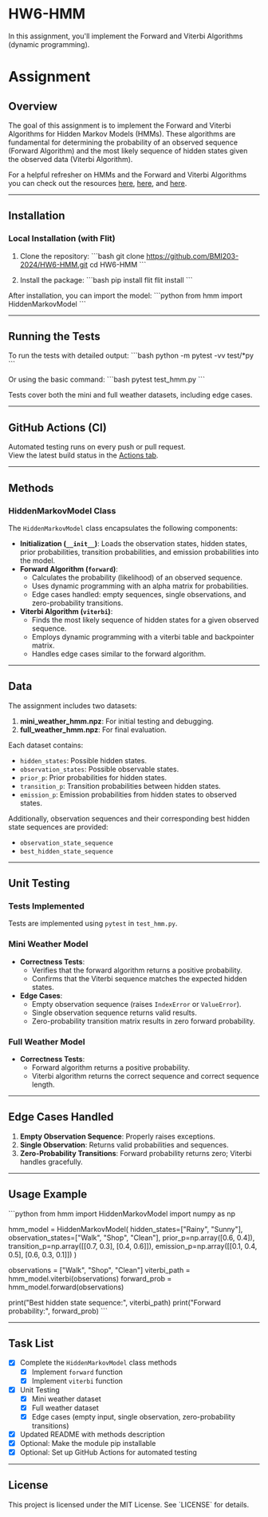 # HW6-HMM

In this assignment, you'll implement the Forward and Viterbi Algorithms (dynamic programming). 


# Assignment

## Overview 

The goal of this assignment is to implement the Forward and Viterbi Algorithms for Hidden Markov Models (HMMs). These algorithms are fundamental for determining the probability of an observed sequence (Forward Algorithm) and the most likely sequence of hidden states given the observed data (Viterbi Algorithm).

For a helpful refresher on HMMs and the Forward and Viterbi Algorithms you can check out the resources [here](https://web.stanford.edu/~jurafsky/slp3/A.pdf), 
[here](https://towardsdatascience.com/markov-and-hidden-markov-model-3eec42298d75), and [here](https://pieriantraining.com/viterbi-algorithm-implementation-in-python-a-practical-guide/). 

---

## Installation

### Local Installation (with Flit)

1. Clone the repository:
   \`\`\`bash
   git clone https://github.com/BMI203-2024/HW6-HMM.git
   cd HW6-HMM
   \`\`\`

2. Install the package:
   \`\`\`bash
   pip install flit
   flit install
   \`\`\`

After installation, you can import the model:
\`\`\`python
from hmm import HiddenMarkovModel
\`\`\`

---

## Running the Tests

To run the tests with detailed output:
\`\`\`bash
python -m pytest -vv test/*py
\`\`\`

Or using the basic command:
\`\`\`bash
pytest test_hmm.py
\`\`\`

Tests cover both the mini and full weather datasets, including edge cases.

---

## GitHub Actions (CI)

Automated testing runs on every push or pull request.  
View the latest build status in the [Actions tab](https://github.com/y-umay/HW6-HMM/actions).

---

## Methods

### HiddenMarkovModel Class
The `HiddenMarkovModel` class encapsulates the following components:
- **Initialization (`__init__`)**: Loads the observation states, hidden states, prior probabilities, transition probabilities, and emission probabilities into the model.
- **Forward Algorithm (`forward`)**: 
  - Calculates the probability (likelihood) of an observed sequence.
  - Uses dynamic programming with an alpha matrix for probabilities.
  - Edge cases handled: empty sequences, single observations, and zero-probability transitions.
- **Viterbi Algorithm (`viterbi`)**: 
  - Finds the most likely sequence of hidden states for a given observed sequence.
  - Employs dynamic programming with a viterbi table and backpointer matrix.
  - Handles edge cases similar to the forward algorithm.

---

## Data 
The assignment includes two datasets:
1. **mini_weather_hmm.npz**: For initial testing and debugging.
2. **full_weather_hmm.npz**: For final evaluation.

Each dataset contains:
- `hidden_states`: Possible hidden states.
- `observation_states`: Possible observable states.
- `prior_p`: Prior probabilities for hidden states.
- `transition_p`: Transition probabilities between hidden states.
- `emission_p`: Emission probabilities from hidden states to observed states.

Additionally, observation sequences and their corresponding best hidden state sequences are provided:
- `observation_state_sequence`
- `best_hidden_state_sequence`

---

## Unit Testing

### Tests Implemented
Tests are implemented using `pytest` in `test_hmm.py`.

### Mini Weather Model
- **Correctness Tests**:
  - Verifies that the forward algorithm returns a positive probability.
  - Confirms that the Viterbi sequence matches the expected hidden states.
- **Edge Cases**:
  - Empty observation sequence (raises `IndexError` or `ValueError`).
  - Single observation sequence returns valid results.
  - Zero-probability transition matrix results in zero forward probability.

### Full Weather Model
- **Correctness Tests**:
  - Forward algorithm returns a positive probability.
  - Viterbi algorithm returns the correct sequence and correct sequence length.

---

## Edge Cases Handled
1. **Empty Observation Sequence**: Properly raises exceptions.
2. **Single Observation**: Returns valid probabilities and sequences.
3. **Zero-Probability Transitions**: Forward probability returns zero; Viterbi handles gracefully.

---

## Usage Example

\`\`\`python
from hmm import HiddenMarkovModel
import numpy as np

hmm_model = HiddenMarkovModel(
    hidden_states=["Rainy", "Sunny"],
    observation_states=["Walk", "Shop", "Clean"],
    prior_p=np.array([0.6, 0.4]),
    transition_p=np.array([[0.7, 0.3], [0.4, 0.6]]),
    emission_p=np.array([[0.1, 0.4, 0.5], [0.6, 0.3, 0.1]])
)

observations = ["Walk", "Shop", "Clean"]
viterbi_path = hmm_model.viterbi(observations)
forward_prob = hmm_model.forward(observations)

print("Best hidden state sequence:", viterbi_path)
print("Forward probability:", forward_prob)
\`\`\`

---

## Task List

- [x] Complete the `HiddenMarkovModel` class methods
  - [x] Implement `forward` function
  - [x] Implement `viterbi` function
- [x] Unit Testing
  - [x] Mini weather dataset
  - [x] Full weather dataset
  - [x] Edge cases (empty input, single observation, zero-probability transitions)
- [x] Updated README with methods description
- [x] Optional: Make the module pip installable
- [x] Optional: Set up GitHub Actions for automated testing

---

## License

This project is licensed under the MIT License. See \`LICENSE\` for details.